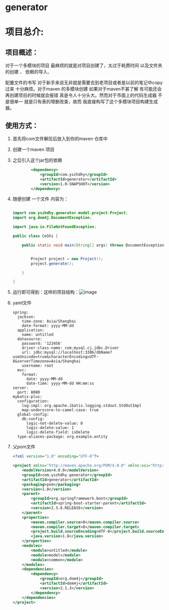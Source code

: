 # generator
# 项目总介:

## 项目概述：

对于一个多模块的项目 最麻烦的就是对项目创建了，太过于耗费时间 以及文件夹的创建 、 依赖的导入、

配置文件的书写  对于新手来说无非就是需要去到老项目或者是以前的笔记中copy 过来  十分麻烦。对于maven 的多模块创建 如果对于maven不甚了解 有可能还会再创建项目的时候就会报错 真是令人十分头大。然而对于市面上的代码生成器 不是很单一 就是只有表的增删改查，故而 我直接构写了这个多模块项目构建生成器。

## 使用方式：

1. 首先将com文件解压后放入到你的maven 仓库中 

2. 创建一个maven 项目

3. 之后引入这个jar包的依赖

   ```xml
           <dependency> 
               <groupId>com.yszhdhy</groupId>  
               <artifactId>generator</artifactId>  
               <version>1.0-SNAPSHOT</version> 
           </dependency>  
   ```

4. 随便创建 一个文件 内容为：

   ```java
   
   import com.yszhdhy.generator.model.project.Project;
   import org.dom4j.DocumentException;
   
   import java.io.FileNotFoundException;
   
   public class CeShi {
   
       public static void main(String[] args) throws DocumentException, FileNotFoundException {
   
   
           Project project = new Project();
           project.generate();
   
       }
   
   }
   
   ```

5. 运行即可得到：这样的项目结构：![image](https://user-images.githubusercontent.com/104622610/236380068-13badd58-e72a-473d-9691-fd46c5fc2700.png)

1. yaml文件

   ```
   spring:
     jackson:
       time-zone: Asia/Shanghai
       date-format: yyyy-MM-dd
     application:
       name: untitled
     datasource:
       password: '123456'
       driver-class-name: com.mysql.cj.jdbc.Driver
       url: jdbc:mysql://localhost:3306/dbName?useUnicode=true&characterEncoding=UTF-8&serverTimezone=Asia/Shanghai
       username: root
     mvc:
       format:
         date: yyyy-MM-dd
         date-time: yyyy-MM-dd HH:mm:ss
   server:
     port: 8080
   mybatis-plus:
     configuration:
       log-impl: org.apache.ibatis.logging.stdout.StdOutImpl
       map-underscore-to-camel-case: true
     global-config:
       db-config:
         logic-not-delete-value: 0
         logic-delete-value: 1
         logic-delete-field: isDelete
     type-aliases-package: org.example.entity
   
   ```

2. 父pom文件

   ```xml
   <?xml version="1.0" encoding="UTF-8"?>
   
   <project xmlns="http://maven.apache.org/POM/4.0.0" xmlns:xsi="http://www.w3.org/2001/XMLSchema-instance" xsi:schemaLocation="http://maven.apache.org/POM/4.0.0 http://maven.apache.org/xsd/maven-4.0.0.xsd">  
       <modelVersion>4.0.0</modelVersion>  
       <groupId>com.yszhdhy.generator</groupId>  
       <artifactId>generator</artifactId>  
       <packaging>pom</packaging>  
       <version>1.0</version>  
       <parent> 
           <groupId>org.springframework.boot</groupId>  
           <artifactId>spring-boot-starter-parent</artifactId>  
           <version>2.3.6.RELEASE</version> 
       </parent>  
       <properties> 
           <maven.compiler.source>8</maven.compiler.source>  
           <maven.compiler.target>8</maven.compiler.target>  
           <project.build.sourceEncoding>UTF-8</project.build.sourceEncoding>  
           <java.version>1.8</java.version> 
       </properties>  
       <modules> 
           <module>untitled</module>  
           <module>model</module>  
           <module>common</module>
       </modules>  
       <dependencies> 
           <dependency> 
               <groupId>org.dom4j</groupId>  
               <artifactId>dom4j</artifactId>  
               <version>2.1.3</version> 
           </dependency> 
       </dependencies> 
   </project>
   
   ```







